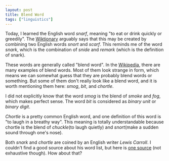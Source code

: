 ```yaml
---
layout: post
title: Blend Word
tags: ["linguistics"]
---
```


Today, I learned the English word *snarf*, meaning "to eat or drink quickly or greedily".
The [Wiktionary](https://en.wiktionary.org/wiki/snarf) arguably says that this may be created by combining two English words *snort* and *scarf*.
This reminds me of the word *snark*, which is the combination of *snide* and *remark* (which is the definition of snark).

These words are generally called "blend word".
In the [Wikipedia](https://en.wikipedia.org/wiki/Blend_word), there are many examples of blend words.
Most of them look strange in form, which means we can somewhat guess that they are probably blend words or something.
But some of them don't really look like a blend word, and it is worth mentioning them here: *smog*, *bit*, and *chortle*.

I did not explicitly know that the word *smog* is the blend of *smoke* and *fog*, which makes perfect sense.
The word *bit* is considered as *binary unit* or *binary digit*.

*Chortle* is a pretty common English word, and one definition of this word is "to laugh in a breathy way".
This meaning is totally understandable because chortle is the blend of *chuckle*(to laugh quietly) and *snort*(make a sudden sound through one's nose).

Both *snark* and *chortle* are coined by an English writer *Lewis Carroll*.
I couldn't find a good source about his word list, but here is [one source](https://www.quora.com/What-are-all-the-words-coined-by-Lewis-Carroll) (not exhaustive though).
How about that?